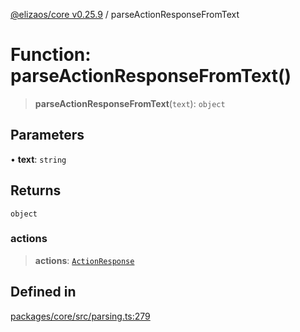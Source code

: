 [@elizaos/core v0.25.9](../index.md) / parseActionResponseFromText

# Function: parseActionResponseFromText()

> **parseActionResponseFromText**(`text`): `object`

## Parameters

• **text**: `string`

## Returns

`object`

### actions

> **actions**: [`ActionResponse`](../interfaces/ActionResponse.md)

## Defined in

[packages/core/src/parsing.ts:279](https://github.com/Shelpin/aeternalsv2/blob/main/packages/core/src/parsing.ts#L279)
